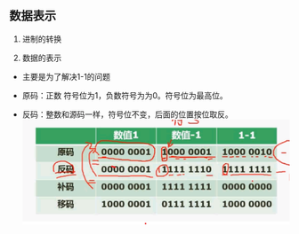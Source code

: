 数据表示
---
1. 进制的转换

2. 数据的表示
+ 主要是为了解决1-1的问题
+ 原码：正数 符号位为1，负数符号为为0。符号位为最高位。
  

+ 反码：整数和源码一样，符号位不变，后面的位置按位取反。
![数据的表示](img/数据的表示.png "区块链")